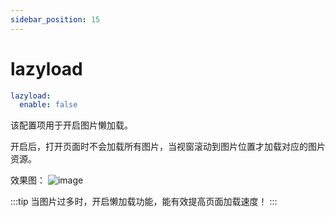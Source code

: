 ```yaml
---
sidebar_position: 15
---
```



# lazyload   

```yaml
lazyload:
  enable: false  
```
该配置项用于开启图片懒加载。  

开启后，打开页面时不会加载所有图片，当视窗滚动到图片位置才加载对应的图片资源。

效果图：
![image](https://evan.beee.top/img/image.4xw0l2pjrbo0.png)

:::tip
当图片过多时，开启懒加载功能，能有效提高页面加载速度！
:::

